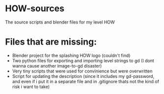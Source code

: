 # HOW-sources
The source scripts and blender files for my level HOW

# Files that are missing:

- Blender project for the splashing HOW logo (couldn't find)
- Two python files for exporting and importing level strings to gd (I dont wanna cause another image-to-gd disaster)
- Very tiny scripts that were used for convinience but were overwritten
- Script for updating the description (since it includes my gd-password, and even if i put it in a separate file and in .gitignore thats not the kind of risk i want to take)


